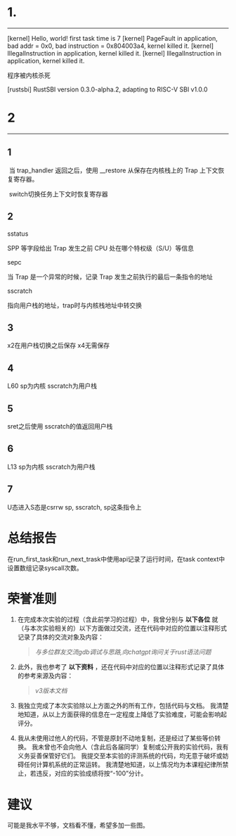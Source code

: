 # 1.

---

[kernel] Hello, world!
first task time is 7
[kernel] PageFault in application, bad addr = 0x0, bad instruction = 0x804003a4, kernel killed it.
[kernel] IllegalInstruction in application, kernel killed it.
[kernel] IllegalInstruction in application, kernel killed it.

程序被内核杀死

[rustsbi] RustSBI version 0.3.0-alpha.2, adapting to RISC-V SBI v1.0.0



# 2

--- ---

## 1

​	当 trap_handler 返回之后，使用 __restore 从保存在内核栈上的 Trap 上下文恢复寄存器。

​	switch切换任务上下文时恢复寄存器

## 2



sstatus

SPP 等字段给出 Trap 发生之前 CPU 处在哪个特权级（S/U）等信息

sepc

当 Trap 是一个异常的时候，记录 Trap 发生之前执行的最后一条指令的地址

sscratch

指向用户栈的地址，trap时与内核栈地址中转交换

## 3

x2在用户栈切换之后保存 x4无需保存

## 4

L60 sp为内核 sscratch为用户栈

## 5

sret之后使用 sscratch的值返回用户栈

## 6

L13 sp为内核 sscratch为用户栈

## 7

U态进入S态是csrrw sp, sscratch, sp这条指令上

# 总结报告

在run_first_task和run_next_trask中使用api记录了运行时间，在task context中设置数组记录syscall次数。

# 荣誉准则



1. 在完成本次实验的过程（含此前学习的过程）中，我曾分别与 **以下各位** 就（与本次实验相关的）以下方面做过交流，还在代码中对应的位置以注释形式记录了具体的交流对象及内容：

   > *与多位群友交流gdb调试与思路,向chatgpt询问关于rust语法问题*

2. 此外，我也参考了 **以下资料** ，还在代码中对应的位置以注释形式记录了具体的参考来源及内容：

   > *v3版本文档*

3. 我独立完成了本次实验除以上方面之外的所有工作，包括代码与文档。 我清楚地知道，从以上方面获得的信息在一定程度上降低了实验难度，可能会影响起评分。

4. 我从未使用过他人的代码，不管是原封不动地复制，还是经过了某些等价转换。 我未曾也不会向他人（含此后各届同学）复制或公开我的实验代码，我有义务妥善保管好它们。 我提交至本实验的评测系统的代码，均无意于破坏或妨碍任何计算机系统的正常运转。 我清楚地知道，以上情况均为本课程纪律所禁止，若违反，对应的实验成绩将按“-100”分计。

# 建议

可能是我水平不够，文档看不懂，希望多加一些图。
